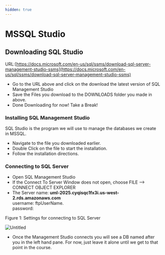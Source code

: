 ```yaml
---
hidden: true
---
```


# MSSQL Studio

## Downloading SQL Studio

URL:[https://docs.microsoft.com/en-us/sql/ssms/download-sql-server-management-studio-ssms](https://docs.microsoft.com/en-us/sql/ssms/download-sql-server-management-studio-ssms)

* Go to the URL above and click on the download the latest version of SQL Management Studio
* Save the Files you download to the DOWNLOADS folder you made in above.
* Done Downloading for now! Take a Break!

### Installing SQL Management Studio

SQL Studio is the program we will use to manage the databases we create in MSSQL.

* Navigate to the file you downloaded earlier.
* Double Click on the file to start the installation.
* Follow the installation directions.

### Connecting to SQL Server

* Open SQL Management Studio
* If the Connect To Server Window does not open, choose FILE —> CONNECT OBJECT EXPLORER
* The Server name: **uml-2025.cyqisqc1fx3i.us-west-2.rds.amazonaws.com**  \
  username: ftpUserName.\
  password:&#x20;

Figure 1: Settings for connecting to SQL Server

![Untitled](https://s3-us-west-2.amazonaws.com/secure.notion-static.com/33764043-8d28-4a24-9987-f366a041f6fe/Untitled.png)

* Once the Management Studio connects you will see a DB named after you in the left hand pane. For now, just leave it alone until we get to that point in the course.
